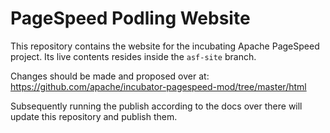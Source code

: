 # PageSpeed Podling Website

This repository contains the website for the incubating Apache PageSpeed project.
Its live contents resides inside the `asf-site` branch.

Changes should be made and proposed over at:
https://github.com/apache/incubator-pagespeed-mod/tree/master/html

Subsequently running the publish according to the docs over there will update this
repository and publish them.
